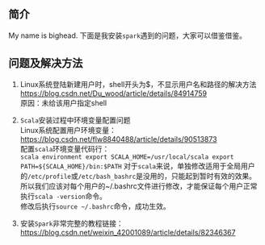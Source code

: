 ## 简介
My name is bighead.
下面是我安装`spark`遇到的问题，大家可以借鉴借鉴。

## 问题及解决方法
1. Linux系统登陆新建用户时，shell开头为$，不显示用户名和路径的解决方法  
https://blog.csdn.net/Du_wood/article/details/84914759  
原因：未给该用户指定shell  

2. `Scala`安装过程中环境变量配置问题  
Linux系统配置用户环境变量：  
https://blog.csdn.net/flw8840488/article/details/90513873  
配置`scala`环境变量代码行：  
`scala environment
export SCALA_HOME=/usr/local/scala
export PATH=${SCALA_HOME}/bin:$PATH`
对于`scala`来说，单独修改适用于全局用户的`/etc/profile`或`/etc/bash_bashrc`是没用的，只能起到暂时有效的效果。  
所以我们应该对每个用户的~/.bashrc文件进行修改，才能保证每个用户正常执行`scala -version`命令。  
修改后执行`source ~/.bashrc`命令，成功生效。  

3. 安装`Spark`非常完整的教程链接：  
https://blog.csdn.net/weixin_42001089/article/details/82346367
